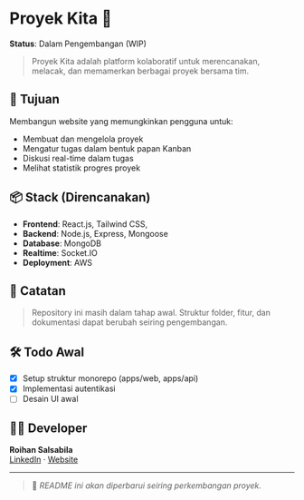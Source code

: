 # Proyek Kita 🚧

**Status**: Dalam Pengembangan (WIP)

> Proyek Kita adalah platform kolaboratif untuk merencanakan, melacak, dan memamerkan berbagai proyek bersama tim.

## 🎯 Tujuan

Membangun website yang memungkinkan pengguna untuk:
- Membuat dan mengelola proyek
- Mengatur tugas dalam bentuk papan Kanban
- Diskusi real-time dalam tugas
- Melihat statistik progres proyek

## 📦 Stack (Direncanakan)

- **Frontend**: React.js, Tailwind CSS, 
- **Backend**: Node.js, Express, Mongoose
- **Database**: MongoDB
- **Realtime**: Socket.IO
- **Deployment**: AWS

## 📌 Catatan

> Repository ini masih dalam tahap awal. Struktur folder, fitur, dan dokumentasi dapat berubah seiring pengembangan.

## 🛠️ Todo Awal

- [x] Setup struktur monorepo (apps/web, apps/api)
- [x] Implementasi autentikasi
- [ ] Desain UI awal

## 🧑‍💻 Developer

**Roihan Salsabila**  
[LinkedIn](https://www.linkedin.com/in/roihansalsabila) · [Website](https://roihansalsabila.com)

---

> 🚧 *README ini akan diperbarui seiring perkembangan proyek.*
